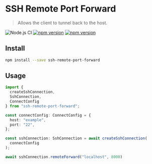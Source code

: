 # SSH Remote Port Forward

> Allows the client to tunnel back to the host.

![Node.js CI](https://github.com/cristianrgreco/ssh-remote-port-forward/workflows/Node.js%20CI/badge.svg?branch=main)
[![npm version](https://badge.fury.io/js/ssh-remote-port-forward.svg)](https://www.npmjs.com/package/ssh-remote-port-forward)
[![npm version](https://img.shields.io/npm/dm/ssh-remote-port-forward.svg)](https://www.npmjs.com/package/ssh-remote-port-forward)

## Install

```bash
npm install --save ssh-remote-port-forward
```

## Usage

```typescript
import { 
  createSshConnection, 
  SshConnection, 
  ConnectConfig 
} from "ssh-remote-port-forward";

const connectConfig: ConnectConfig = {
  host: "example",
  port: "22",
};

const sshConnection: SshConnection = await createSshConnection(
  connectConfig
);

await sshConnection.remoteForward("localhost", 8000)
```